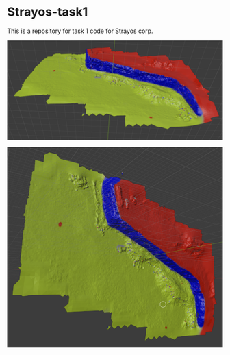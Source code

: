 # Strayos-task1
This is a repository for task 1 code for Strayos corp. 

![](/geomodel.PNG)

![](/geomodel2.PNG)
